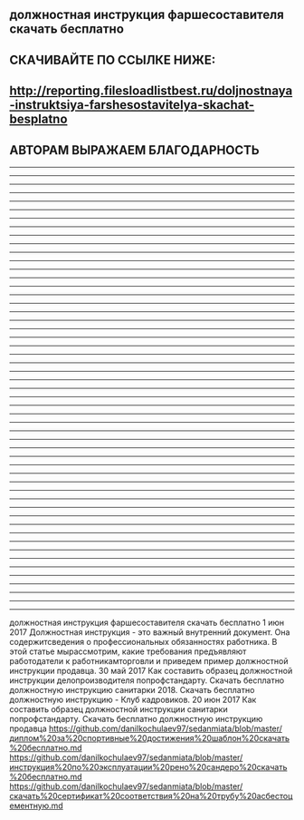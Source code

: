 должностная инструкция фаршесоставителя скачать бесплатно
--------------------------------------------------
СКАЧИВАЙТЕ ПО ССЫЛКЕ НИЖЕ:
--------------------------------------------------
http://reporting.filesloadlistbest.ru/doljnostnaya-instruktsiya-farshesostavitelya-skachat-besplatno
--------------------------------------------------
АВТОРАМ ВЫРАЖАЕМ БЛАГОДАРНОСТЬ
--------------------------------------------------
--------------------------------------------------
--------------------------------------------------
--------------------------------------------------
--------------------------------------------------
--------------------------------------------------
--------------------------------------------------
--------------------------------------------------
--------------------------------------------------
--------------------------------------------------
--------------------------------------------------
--------------------------------------------------
--------------------------------------------------
--------------------------------------------------
--------------------------------------------------
--------------------------------------------------
--------------------------------------------------
--------------------------------------------------
--------------------------------------------------
--------------------------------------------------
--------------------------------------------------
--------------------------------------------------
--------------------------------------------------
--------------------------------------------------
--------------------------------------------------
--------------------------------------------------
--------------------------------------------------
--------------------------------------------------
--------------------------------------------------
--------------------------------------------------
--------------------------------------------------
--------------------------------------------------
--------------------------------------------------
--------------------------------------------------
--------------------------------------------------
--------------------------------------------------
--------------------------------------------------
--------------------------------------------------
--------------------------------------------------
--------------------------------------------------
--------------------------------------------------
--------------------------------------------------
--------------------------------------------------
--------------------------------------------------
--------------------------------------------------
--------------------------------------------------
--------------------------------------------------
--------------------------------------------------
--------------------------------------------------
--------------------------------------------------
--------------------------------------------------
--------------------------------------------------
--------------------------------------------------
--------------------------------------------------
должностная инструкция фаршесоставителя скачать бесплатно 1 июн 2017  Должностная инструкция - это важный внутренний документ. Она содержитсведения о профессиональных обязанностях работника. В этой статье мырассмотрим, какие требования предъявляют работодатели к работникамторговли и приведем пример должностной инструкции продавца. 30 май 2017  Как составить образец должностной инструкции делопроизводителя попрофстандарту. Скачать бесплатно должностную инструкцию санитарки 2018. Скачать бесплатно должностную инструкцию  - Клуб кадровиков. 20 июн 2017  Как составить образец должностной инструкции санитарки попрофстандарту. Скачать бесплатно должностную инструкцию продавца
https://github.com/danilkochulaev97/sedanmiata/blob/master/диплом%20за%20спортивные%20достижения%20шаблон%20скачать%20бесплатно.md
https://github.com/danilkochulaev97/sedanmiata/blob/master/инструкция%20по%20эксплуатации%20рено%20сандеро%20скачать%20бесплатно.md
https://github.com/danilkochulaev97/sedanmiata/blob/master/скачать%20сертификат%20соответствия%20на%20трубу%20асбестоцементную.md